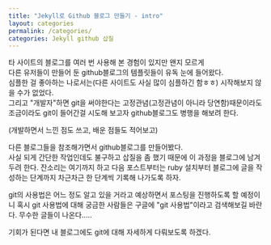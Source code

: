 ```yaml
---
title: "Jekyll로 Github 블로그 만들기 - intro"
layout: categories
permalink: /categories/
categories: Jekyll github 삽질
---
```


타 사이트의 블로그를 여러 번 사용해 본 경험이 있지만 왠지 모르게  
다른 유저들이 만들어 둔 github블로그의 템플릿들이 유독 눈에 들어왔다.  
심플한 걸 좋아하는 나로서는(다른 사이트도 사실 많이 심플하긴 함ㅎㅎ) 시작해보지 않을 수가 없었다.  
그리고 "개발자"하면 git을 써야한다는 고정관념(고정관념이 아니라 당연함)때문이라도 조금이라도 git이 들어간걸 시도해 보고자 github블로그도 병행을 해보려 한다.  

(개발하면서 느낀 점도 쓰고, 배운 점들도 적어보고)  


다른 블로그들을 참조해가면서 github블로그를 만들어봤다.  
사실 되게 간단한 작업인데도 불구하고 삽질을 좀 했기 때문에 이 과정을 블로그에 남겨두려 한다.
잔소리는 여기까지 하고 다음 포스트부터는 ruby 설치부터 블로그에 글을 작성하는 단계까지 차근차근 한 단계씩 기록해 나가도록 하자.


git의 사용법은 어느 정도 알고 있을 거라고 예상하면서 포스팅을 진행하도록 할 예정이니
혹시 git 사용법에 대해 궁금한 사람들은 구글에 "git 사용법"이라고 검색해보길 바란다.
무수한 글들이 나온다.....


기회가 된다면 내 블로그에도 git에 대해 자세하게 다뤄보도록 하겠다.

